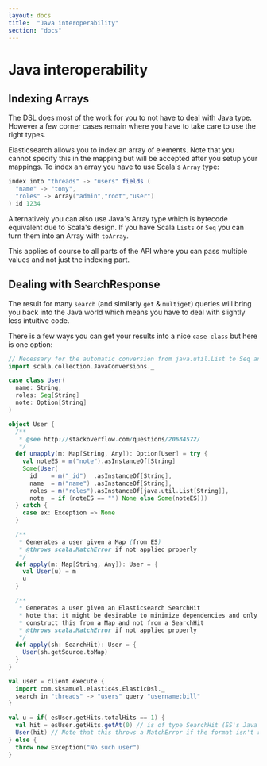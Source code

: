 ```yaml
---
layout: docs
title:  "Java interoperability"
section: "docs"
---
```


# Java interoperability

## Indexing Arrays

The DSL does most of the work for you to not have to deal with Java type.
However a few corner cases remain where you have to take care to use the right
types.

Elasticsearch allows you to index an array of elements. Note that you cannot
specify this in the mapping but will be accepted after you setup your mappings.
To index an array you have to use Scala's `Array` type:

```scala
index into "threads" -> "users" fields (
  "name" -> "tony",
  "roles" -> Array("admin","root","user")
) id 1234
```
Alternatively you can also use Java's Array type which is bytecode equivalent
due to Scala's design.
If you have Scala `Lists` or `Seq` you can turn them into an Array with
`toArray`.

This applies of course to all parts of the API where you can pass multiple
values and not just the indexing part.

## Dealing with SearchResponse
The result for many `search` (and similarly `get` & `multiget`) queries will bring
you back into the Java world which means you have to deal with slightly less
intuitive code.

There is a few ways you can get your results into a nice `case class` but here
is one option:

```scala
// Necessary for the automatic conversion from java.util.List to Seq and obj.toMap
import scala.collection.JavaConversions._

case class User(
  name: String,
  roles: Seq[String]
  note: Option[String]
)

object User {
  /**
   * @see http://stackoverflow.com/questions/20684572/
   */
  def unapply(m: Map[String, Any]): Option[User] = try {
    val noteES = m("note").asInstanceOf[String]
    Some(User(
      id    = m("_id")  .asInstanceOf[String],
      name  = m("name") .asInstanceOf[String],
      roles = m("roles").asInstanceOf[java.util.List[String]],
      note  = if (noteES == "") None else Some(noteES)))
  } catch {
    case ex: Exception => None
  }

  /**
   * Generates a user given a Map (from ES)
   * @throws scala.MatchError if not applied properly
   */
  def apply(m: Map[String, Any]): User = {
    val User(u) = m
    u
  }

  /**
   * Generates a user given an Elasticsearch SearchHit
   * Note that it might be desirable to minimize dependencies and only allow to
   * construct this from a Map and not from a SearchHit
   * @throws scala.MatchError if not applied properly
   */
  def apply(sh: SearchHit): User = {
    User(sh.getSource.toMap)
  }
}

val user = client execute {
  import com.sksamuel.elastic4s.ElasticDsl._
  search in "threads" -> "users" query "username:bill"
}

val u = if( esUser.getHits.totalHits == 1) {
  val hit = esUser.getHits.getAt(0) // is of type SearchHit (ES's Java API)
  User(hit) // Note that this throws a MatchError if the format isn't right
} else {
  throw new Exception("No such user")
}
```

